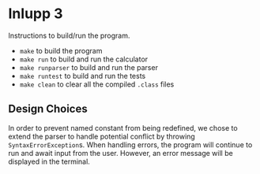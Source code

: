# Inlupp 3

Instructions to build/run the program.
- `make` to build the program
- `make run` to build and run the calculator
- `make runparser` to build and run the parser
- `make runtest` to build and run the tests
- `make clean` to clear all the compiled `.class` files


## Design Choices

In order to prevent named constant from being redefined, we chose to extend the parser to handle potential conflict by throwing `SyntaxErrorException`s. When handling errors, the program will continue to run and await input from the user. However, an error message will be displayed in the terminal.